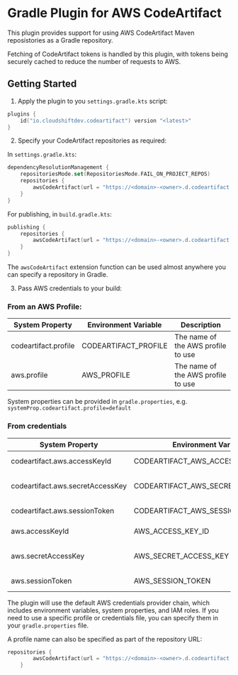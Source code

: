 # Gradle Plugin for AWS CodeArtifact

This plugin provides support for using AWS CodeArtifact Maven reposistories as a Gradle repository.  

Fetching of CodeArtifact tokens is handled by this plugin, with tokens being securely cached to reduce the number of requests to AWS.

## Getting Started

1. Apply the plugin to you `settings.gradle.kts` script:

```kotlin
plugins {
    id("io.cloudshiftdev.codeartifact") version "<latest>"
}
```
2. Specify your CodeArtifact repositories as required:

In `settings.gradle.kts`:
```kotlin
dependencyResolutionManagement {
    repositoriesMode.set(RepositoriesMode.FAIL_ON_PROJECT_REPOS)
    repositories {
        awsCodeArtifact(url = "https://<domain>-<owner>.d.codeartifact.<region>.amazonaws.com/maven/<repository>")
    }
}
```

For publishing, in `build.gradle.kts`:
```kotlin
publishing {
    repositories {
        awsCodeArtifact(url = "https://<domain>-<owner>.d.codeartifact.<region>.amazonaws.com/maven/<repository>")
    }
}
```
The `awsCodeArtifact` extension function can be used almost anywhere you can specify a repository in Gradle.

3. Pass AWS credentials to your build:

### From an AWS Profile:

| System Property      | Environment Variable |Description|
|----------------------|----------------------|---|
| codeartifact.profile | CODEARTIFACT_PROFILE |The name of the AWS profile to use|
| aws.profile          | AWS_PROFILE          |The name of the AWS profile to use|

System properties can be provided in `gradle.properties`, e.g. `systemProp.codeartifact.profile=default`

### From credentials

| System Property                  | Environment Variable               | Description          |
|----------------------------------|------------------------------------|----------------------|
| codeartifact.aws.accessKeyId     | CODEARTIFACT_AWS_ACCESS_KEY_ID     | AWS access key id    |
| codeartifact.aws.secretAccessKey | CODEARTIFACT_AWS_SECRET_ACCESS_KEY | AWS secretaccess key |
| codeartifact.aws.sessionToken    | CODEARTIFACT_AWS_SESSION_TOKEN     | AWS session token    |
| aws.accessKeyId                  | AWS_ACCESS_KEY_ID     | AWS access key id    |
| aws.secretAccessKey              | AWS_SECRET_ACCESS_KEY | AWS secretaccess key |
| aws.sessionToken                | AWS_SESSION_TOKEN     | AWS session token    |


The plugin will use the default AWS credentials provider chain, which includes environment variables, system properties, and IAM roles.  If you need to use a specific profile or credentials file, you can specify them in your `gradle.properties` file.

A profile name can also be specified as part of the repository URL:

```kotlin
repositories {
        awsCodeArtifact(url = "https://<domain>-<owner>.d.codeartifact.<region>.amazonaws.com/maven/<repository>?codeartifact.profile=default")
    }

```

